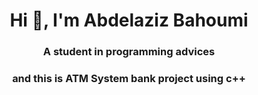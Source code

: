 <h1 align="center">Hi 👋, I'm Abdelaziz Bahoumi</h1>
<h3 align="center">A student in programming advices</h3>

<h3 align="center">and this is ATM System bank project using c++</h3>
